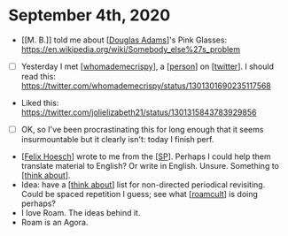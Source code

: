 # September 4th, 2020
- [[M. B.]] told me about [[Douglas Adams]]'s Pink Glasses: https://en.wikipedia.org/wiki/Somebody_else%27s_problem
- [ ] Yesterday I met [[whomademecrispy]], a [[person]] on [[twitter]]. I should read this: https://twitter.com/whomademecrispy/status/1301301690235117568
- Liked this: https://twitter.com/jolielizabeth21/status/1301315843783929856
- [ ] OK, so I've been procrastinating this for long enough that it seems insurmountable but it clearly isn't: today I finish perf.
- [[Felix Hoesch]] wrote to me from the [[SP]]. Perhaps I could help them translate material to English? Or write in English. Unsure. Something to [[think about]].
- Idea: have a [[think about]] list for non-directed periodical revisiting. Could be spaced repetition I guess; see what [[roamcult]] is doing perhaps?
- I love Roam. The ideas behind it.
- Roam is an Agora.

[//begin]: # "Autogenerated link references for markdown compatibility"
[Douglas Adams]: ../douglas-adams "Douglas Adams"
[whomademecrispy]: ../whomademecrispy "Whomademecrispy"
[person]: ../person "Person"
[twitter]: ../twitter "Twitter"
[Felix Hoesch]: ../felix-hoesch "Felix Hoesch"
[SP]: ../sp "SP"
[think about]: ../think-about "Think About"
[roamcult]: ../roamcult "Roamcult"
[//end]: # "Autogenerated link references"